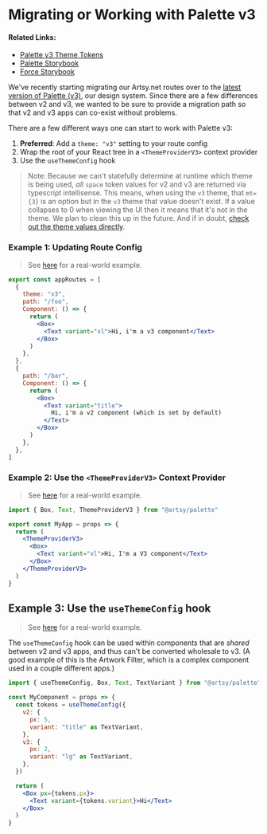# Migrating or Working with Palette v3

#### Related Links:

- [Palette v3 Theme Tokens](https://github.com/artsy/palette/blob/master/packages/palette/src/themes/v3.tsx)
- [Palette Storybook](https://palette-storybook.artsy.net/?path=/story/theme--theme)
- [Force Storybook](https://force-storybook.artsy.net/?path=/story/molecules-kitchen-sink--headers)

We've recently starting migrating our Artsy.net routes over to the [latest version of Palette (v3)](https://github.com/artsy/palette/blob/master/packages/palette/src/themes/v3.tsx), our design system. Since there are a few differences between v2 and v3, we wanted to be sure to provide a migration path so that v2 and v3 apps can co-exist without problems.

There are a few different ways one can start to work with Palette v3:

1. **Preferred**: Add a `theme: "v3"` setting to your route config
1. Wrap the root of your React tree in a `<ThemeProviderV3>` context provider
1. Use the `useThemeConfig` hook

> Note: Because we can't statefully determine at runtime which theme is being used, _all_ `space` token values for v2 and v3 are returned via typescript intellisense. This means, when using the `v3` theme, that `mt={3}` is an option but in the `v3` theme that value doesn't exist. If a value collapses to 0 when viewing the UI then it means that it's not in the theme. We plan to clean this up in the future. And if in doubt, [check out the theme values directly](https://github.com/artsy/palette/blob/master/packages/palette/src/themes/v3.tsx). 

### Example 1: Updating Route Config

> See [here](https://github.com/artsy/force/blob/master/src/v2/Apps/ArtistSeries/artistSeriesRoutes.tsx#L14) for a real-world example.

```jsx
export const appRoutes = [
  {
    theme: "v3",
    path: "/foo",
    Component: () => {
      return (
        <Box>
          <Text variant="xl">Hi, i'm a v3 component</Text>
        </Box>
      )
    },
  },
  {
    path: "/bar",
    Component: () => {
      return (
        <Box>
          <Text variant="title">
            Hi, i'm a v2 component (which is set by default)
          </Text>
        </Box>
      )
    },
  },
]
```

### Example 2: Use the `<ThemeProviderV3>` Context Provider

> See [here](https://github.com/artsy/force/blob/96d47ae5efdd63741a44ae837ebddf162eea9698/src/v2/Apps/Example/ExampleApp.tsx#L29) for a real-world example.

```jsx
import { Box, Text, ThemeProviderV3 } from "@artsy/palette"

export const MyApp = props => {
  return (
    <ThemeProviderV3>
      <Box>
        <Text variant="xl">Hi, I'm a V3 component</Text>
      </Box>
    </ThemeProviderV3>
  )
}
```

## Example 3: Use the `useThemeConfig` hook

> See [here](https://github.com/artsy/force/blob/master/src/v2/Components/Footer/Footer.tsx#L219-L226) for a real-world example.

The `useThemeConfig` hook can be used within components that are _shared_ between v2 and v3 apps, and thus can't be converted wholesale to v3. (A good example of this is the Artwork Filter, which is a complex component used in a couple different apps.)

```jsx
import { useThemeConfig, Box, Text, TextVariant } from "@artsy/palette"

const MyComponent = props => {
  const tokens = useThemeConfig({
    v2: {
      px: 5,
      variant: "title" as TextVariant,
    },
    v3: {
      px: 2,
      variant: "lg" as TextVariant,
    },
  })

  return (
    <Box px={tokens.px}>
      <Text variant={tokens.variant}>Hi</Text>
    </Box>
  )
}
```

